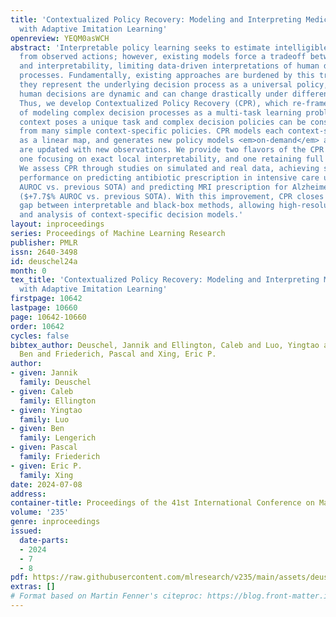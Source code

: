 ```yaml
---
title: 'Contextualized Policy Recovery: Modeling and Interpreting Medical Decisions
  with Adaptive Imitation Learning'
openreview: YEQM0asWCH
abstract: 'Interpretable policy learning seeks to estimate intelligible decision policies
  from observed actions; however, existing models force a tradeoff between accuracy
  and interpretability, limiting data-driven interpretations of human decision-making
  processes. Fundamentally, existing approaches are burdened by this tradeoff because
  they represent the underlying decision process as a universal policy, when in fact
  human decisions are dynamic and can change drastically under different contexts.
  Thus, we develop Contextualized Policy Recovery (CPR), which re-frames the problem
  of modeling complex decision processes as a multi-task learning problem, where each
  context poses a unique task and complex decision policies can be constructed piece-wise
  from many simple context-specific policies. CPR models each context-specific policy
  as a linear map, and generates new policy models <em>on-demand</em> as contexts
  are updated with new observations. We provide two flavors of the CPR framework:
  one focusing on exact local interpretability, and one retaining full global interpretability.
  We assess CPR through studies on simulated and real data, achieving state-of-the-art
  performance on predicting antibiotic prescription in intensive care units ($+22$%
  AUROC vs. previous SOTA) and predicting MRI prescription for Alzheimer’s patients
  ($+7.7$% AUROC vs. previous SOTA). With this improvement, CPR closes the accuracy
  gap between interpretable and black-box methods, allowing high-resolution exploration
  and analysis of context-specific decision models.'
layout: inproceedings
series: Proceedings of Machine Learning Research
publisher: PMLR
issn: 2640-3498
id: deuschel24a
month: 0
tex_title: 'Contextualized Policy Recovery: Modeling and Interpreting Medical Decisions
  with Adaptive Imitation Learning'
firstpage: 10642
lastpage: 10660
page: 10642-10660
order: 10642
cycles: false
bibtex_author: Deuschel, Jannik and Ellington, Caleb and Luo, Yingtao and Lengerich,
  Ben and Friederich, Pascal and Xing, Eric P.
author:
- given: Jannik
  family: Deuschel
- given: Caleb
  family: Ellington
- given: Yingtao
  family: Luo
- given: Ben
  family: Lengerich
- given: Pascal
  family: Friederich
- given: Eric P.
  family: Xing
date: 2024-07-08
address:
container-title: Proceedings of the 41st International Conference on Machine Learning
volume: '235'
genre: inproceedings
issued:
  date-parts:
  - 2024
  - 7
  - 8
pdf: https://raw.githubusercontent.com/mlresearch/v235/main/assets/deuschel24a/deuschel24a.pdf
extras: []
# Format based on Martin Fenner's citeproc: https://blog.front-matter.io/posts/citeproc-yaml-for-bibliographies/
---
```

